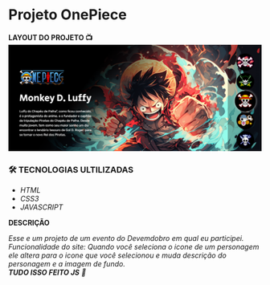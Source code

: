 # **Projeto OnePiece**

**LAYOUT DO PROJETO 📺**
![](/src/assets/img/layout.png)

### 🛠️ **TECNOLOGIAS ULTILIZADAS**

+ *HTML*
+ *CSS3*
+ *JAVASCRIPT* 

**DESCRIÇÃO**

_Esse e um projeto de um evento do Devemdobro em qual eu participei._<br/>
_Funcionalidade do site: Quando você seleciona o icone de um personagem ele altera para o icone que você selecionou e muda descrição do personagem e a imagem de fundo._<br/>
_**TUDO ISSO FEITO JS** 🫡_

